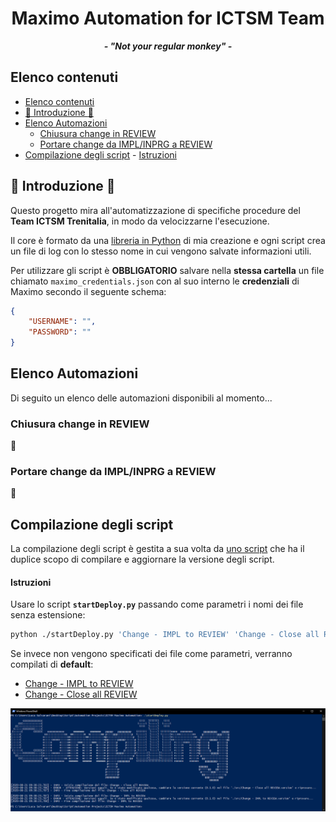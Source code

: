 <p align="center">
	<h1 align="center">Maximo Automation for ICTSM Team</h1>
	<p align="center">
		<strong><i>- "Not your regular monkey" -</i></strong>
	</p>
</p>

## Elenco contenuti
- [Elenco contenuti](#elenco-contenuti)
- [:light_rail: Introduzione :bullettrain_side:](#-introduzione-)
- [Elenco Automazioni](#elenco-automazioni)
	- [Chiusura change in REVIEW](#chiusura-change-in-review)
	- [Portare change da IMPL/INPRG a REVIEW](#portare-change-da-implinprg-a-review)
- [Compilazione degli script](#compilazione-degli-script)
		- [Istruzioni](#istruzioni)

## :light_rail: Introduzione :bullettrain_side:
Questo progetto mira all'automatizzazione di specifiche procedure del **Team ICTSM Trenitalia**, in modo da velocizzarne l'esecuzione.

Il core è formato da una [libreria in Python](https://github.com/LukeSavefrogs/maximo-gui-connector) di mia creazione e ogni script crea un file di log con lo stesso nome in cui vengono salvate informazioni utili.

Per utilizzare gli script è **OBBLIGATORIO** salvare nella **stessa cartella** un file chiamato `maximo_credentials.json` con al suo interno le **credenziali** di Maximo secondo il seguente schema:
```json
{
	"USERNAME": "",
	"PASSWORD": ""
}
```

## Elenco Automazioni
Di seguito un elenco delle automazioni disponibili al momento...

### Chiusura change in REVIEW
:eyes:

### Portare change da IMPL/INPRG a REVIEW
:eyes:

## Compilazione degli script
La compilazione degli script è gestita a sua volta da [uno script](./startDeploy.py) che ha il duplice scopo di compilare e aggiornare la versione degli script.

#### Istruzioni
Usare lo script **`startDeploy.py`** passando come parametri i nomi dei file senza estensione:
```bash
python ./startDeploy.py 'Change - IMPL to REVIEW' 'Change - Close all REVIEW'
```

Se invece non vengono specificati dei file come parametri, verranno compilati di **default**:
- [Change - IMPL to REVIEW](./src/Change%20-%20IMPL%20to%20REVIEW.py)
- [Change - Close all REVIEW](./src/Change%20-%20Close%20all%20REVIEW.py)
  

![Script per compilazione](images/b26221ab3ec3295d09b691ac5a0651dc9fe1450ab36a6892afd448be6e3e165d.png)
